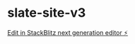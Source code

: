 # slate-site-v3

[Edit in StackBlitz next generation editor ⚡️](https://stackblitz.com/~/github.com/frankiepal73/slate-site-v3)